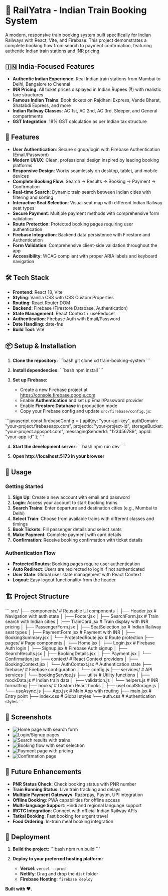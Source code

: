 # 🚂 RailYatra - Indian Train Booking System

A modern, responsive train booking system built specifically for Indian Railways with React, Vite, and Firebase. This project demonstrates a complete booking flow from search to payment confirmation, featuring authentic Indian train stations and INR pricing.

## 🇮🇳 India-Focused Features

- **Authentic Indian Experience**: Real Indian train stations from Mumbai to Delhi, Bangalore to Chennai
- **INR Pricing**: All ticket prices displayed in Indian Rupees (₹) with realistic fare structures
- **Famous Indian Trains**: Book tickets on Rajdhani Express, Vande Bharat, Shatabdi Express, and more
- **Indian Railway Classes**: AC 1st, AC 2nd, AC 3rd, Sleeper, and General compartments
- **GST Integration**: 18% GST calculation as per Indian tax structure

## 🚀 Features

- **User Authentication**: Secure signup/login with Firebase Authentication (Email/Password)
- **Modern UI/UX**: Clean, professional design inspired by leading booking platforms
- **Responsive Design**: Works seamlessly on desktop, tablet, and mobile devices
- **Complete Booking Flow**: Search → Results → Booking → Payment → Confirmation
- **Real-time Search**: Dynamic train search between Indian cities with filtering and sorting
- **Interactive Seat Selection**: Visual seat map with different Indian Railway seat types
- **Secure Payment**: Multiple payment methods with comprehensive form validation
- **Route Protection**: Protected booking pages requiring user authentication
- **Firebase Integration**: Backend data persistence with Firestore and Authentication
- **Form Validation**: Comprehensive client-side validation throughout the app
- **Accessibility**: WCAG compliant with proper ARIA labels and keyboard navigation

## 🛠️ Tech Stack

- **Frontend**: React 18, Vite
- **Styling**: Vanilla CSS with CSS Custom Properties
- **Routing**: React Router DOM
- **Backend**: Firebase (Firestore Database, Authentication)
- **State Management**: React Context + useReducer
- **Authentication**: Firebase Auth with Email/Password
- **Date Handling**: date-fns
- **Build Tool**: Vite

## 📦 Setup & Installation

1. **Clone the repository:**
\`\`\`bash
git clone <repository-url>
cd train-booking-system
\`\`\`

2. **Install dependencies:**
\`\`\`bash
npm install
\`\`\`

3. **Set up Firebase:**
   - Create a new Firebase project at https://console.firebase.google.com
   - Enable **Authentication** and set up Email/Password provider
   - Enable **Firestore Database** in production mode
   - Copy your Firebase config and update `src/firebase/config.js`:
   
\`\`\`javascript
const firebaseConfig = {
  apiKey: "your-api-key",
  authDomain: "your-project.firebaseapp.com",
  projectId: "your-project-id",
  storageBucket: "your-project.appspot.com",
  messagingSenderId: "123456789",
  appId: "your-app-id"
};
\`\`\`

4. **Start the development server:**
\`\`\`bash
npm run dev
\`\`\`

5. **Open http://localhost:5173 in your browser**

## 📱 Usage

### Getting Started
1. **Sign Up**: Create a new account with email and password
2. **Login**: Access your account to start booking trains
3. **Search Trains**: Enter departure and destination cities (e.g., Mumbai to Delhi)
4. **Select Train**: Choose from available trains with different classes and timings
5. **Book Tickets**: Fill passenger details and select seats
6. **Make Payment**: Complete payment with card details
7. **Confirmation**: Receive booking confirmation with ticket details

### Authentication Flow
- **Protected Routes**: Booking pages require user authentication
- **Auto Redirect**: Users are redirected to login if not authenticated
- **User State**: Global user state management with React Context
- **Logout**: Easy logout functionality from the header

## 🏗️ Project Structure

\`\`\`
src/
├── components/          # Reusable UI components
│   ├── Header.jsx       # Navigation with auth state
│   ├── Footer.jsx
│   ├── SearchForm.jsx   # Train search with Indian cities
│   ├── TrainCard.jsx    # Train display with INR pricing
│   ├── PassengerForm.jsx
│   ├── SeatSelection.jsx # Indian Railway seat types
│   ├── PaymentForm.jsx  # Payment with INR
│   ├── BookingSummary.jsx
│   └── ProtectedRoute.jsx # Route protection
├── pages/              # Page components
│   ├── Home.jsx
│   ├── Login.jsx        # Firebase Auth login
│   ├── Signup.jsx       # Firebase Auth signup
│   ├── SearchResults.jsx
│   ├── BookingDetails.jsx
│   ├── Payment.jsx
│   └── Confirmation.jsx
├── context/            # React Context providers
│   ├── BookingContext.jsx
│   └── AuthContext.jsx  # Authentication state
├── firebase/           # Firebase configuration
│   └── config.js
├── services/           # API services
│   └── bookingService.js
├── utils/              # Utility functions
│   ├── mockData.js     # Indian train data
│   ├── validation.js
│   └── helpers.js      # INR formatting
├── hooks/              # Custom React hooks
│   ├── useLocalStorage.js
│   └── useAsync.js
├── App.jsx             # Main App with routing
├── main.jsx            # Entry point
├── index.css           # Global styles
└── auth.css            # Authentication styles
\`\`\`


## 📸 Screenshots

- ![Home page with search form](/public/SS-1.png)
- ![Login/Signup pages](/public/SS-2.png)
- ![Search results with trains](/public/SS-3.png)
- ![Booking flow with seat selection](/public/SS-4.png)
- ![Payment page with pricing](/public/SS-5.png)
- ![Confirmation page](/public/SS-6.png)

## 🔮 Future Enhancements

- **PNR Status Check**: Check booking status with PNR number
- **Train Running Status**: Live train tracking and delays
- **Multiple Payment Gateways**: Razorpay, Paytm, UPI integration
- **Offline Booking**: PWA capabilities for offline access
- **Multi-language Support**: Hindi and regional language support
- **IRCTC Integration**: Connect with official Indian Railway APIs
- **Tatkal Booking**: Fast booking for urgent travel
- **Food Ordering**: In-train meal booking integration

## 🚀 Deployment

1. **Build the project:**
\`\`\`bash
npm run build
\`\`\`

2. **Deploy to your preferred hosting platform:**
   - **Vercel**: `vercel --prod`
   - **Netlify**: Drag and drop the `dist` folder
   - **Firebase Hosting**: `firebase deploy`


**Built with ❤️.**


